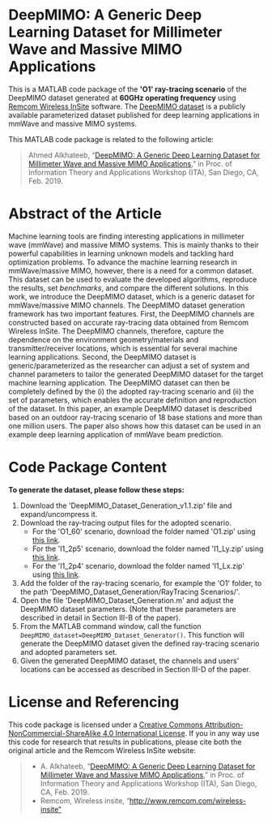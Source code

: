# DeepMIMO: A Generic Deep Learning Dataset for Millimeter Wave and Massive MIMO Applications
This is a MATLAB code package of the **'O1' ray-tracing scenario** of the DeepMIMO dataset generated at **60GHz operating frequency** using [Remcom Wireless InSite](http://www.remcom.com/wireless-insite) software. The [DeepMIMO dataset](http://deepmimo.net/) is a publicly available parameterized dataset published for deep learning applications in mmWave and massive MIMO systems.

This MATLAB code package is related to the following article: 
>Ahmed Alkhateeb, “[DeepMIMO: A Generic Deep Learning Dataset for Millimeter Wave and Massive MIMO Applications](https://arxiv.org/pdf/1902.06435.pdf),” in Proc. of Information Theory and Applications Workshop (ITA), San Diego, CA, Feb. 2019.
# Abstract of the Article
Machine learning tools are finding interesting applications in millimeter wave (mmWave) and massive MIMO systems. This is mainly thanks to their powerful capabilities in learning unknown models and tackling hard optimization problems. To advance the machine learning research in mmWave/massive MIMO, however, there is a need for a common dataset. This dataset can be used to evaluate the developed algorithms, reproduce the results, set *benchmarks*, and compare the different solutions. In this work, we introduce the DeepMIMO dataset, which is a generic dataset for mmWave/massive MIMO channels. The DeepMIMO dataset generation framework has two important features. First, the DeepMIMO channels are constructed based on accurate ray-tracing data obtained from Remcom Wireless InSite. The DeepMIMO channels, therefore, capture the dependence on the environment geometry/materials and transmitter/receiver locations, which is essential for several machine learning applications. Second, the DeepMIMO dataset is generic/parameterized as the researcher can adjust a set of system and channel parameters to tailor the generated DeepMIMO dataset for the target machine learning application. The DeepMIMO dataset can then be completely defined by the (i) the adopted ray-tracing scenario and (ii) the set of parameters, which enables the accurate definition and reproduction of the dataset. In this paper, an example DeepMIMO dataset is described based on an outdoor ray-tracing scenario of 18 base stations and more than one million users. The paper also shows how this dataset can be used in an example deep learning application of mmWave beam prediction.
# Code Package Content
**To generate the dataset, please follow these steps:** 
1. Download the 'DeepMIMO_Dataset_Generation_v1.1.zip' file and expand/uncompress it.
2. Download the ray-tracing output files for the adopted scenario.
   - For the 'O1_60' scenario, download the folder named 'O1.zip' using [this link](https://drive.google.com/drive/folders/1ZqK-gF419RQx3Qec4OLgaykPfvV5oSUR?usp=sharing).
   - For the 'I1_2p5' scenario, download the folder named 'I1_Ly.zip' using [this link](https://drive.google.com/drive/folders/19udT-QTdOdYbijJ0WkRijsRMUj9gLWe7?usp=sharing).
   - For the 'I1_2p4' scenario, download the folder named 'I1_Lx.zip' using [this link](https://drive.google.com/drive/folders/162UxDO35OTXzetRQFiJqqe-zTfBZnKlM?usp=sharing).
3. Add the folder of the ray-tracing scenario, for example the 'O1' folder, to the path 'DeepMIMO_Dataset_Generation/RayTracing Scenarios/'.
4. Open the file 'DeepMIMO_Dataset_Generation.m' and adjust the DeepMIMO dataset parameters. (Note that these parameters are described in detail in Section III-B of the paper).
5. From the MATLAB command window, call the function `DeepMIMO_dataset=DeepMIMO_Dataset_Generator()`. This function will generate the DeepMIMO dataset given the defined ray-tracing scenario and adopted parameters set.
6. Given the generated DeepMIMO dataset, the channels and users' locations can be accessed as described in Section III-D of the paper.
# License and Referencing
This code package is licensed under a [Creative Commons Attribution-NonCommercial-ShareAlike 4.0 International License](https://creativecommons.org/licenses/by-nc-sa/4.0/). If you in any way use this code for research that results in publications, please cite both the original article and the Remcom Wireless InSite website:
> - A. Alkhateeb, “[DeepMIMO: A Generic Deep Learning Dataset for Millimeter Wave and Massive MIMO Applications](https://arxiv.org/pdf/1902.06435.pdf),” in Proc. of Information Theory and Applications Workshop (ITA), San Diego, CA, Feb. 2019.
> - Remcom, Wireless insite, “http://www.remcom.com/wireless-insite”
